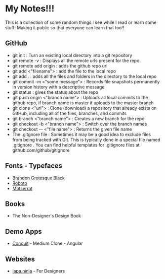 My Notes!!!
==================================

This is a collection of some random things I see while I read or learn some stuff! Making it public so that everyone can learn that too!!

## GitHub
  -  git init : Turn an existing local directory into a git repository
  - git remote -v : Displays all the remote urls present for the repo
  - git remote add origin <url> : adds the github repo url
  - git add <"filename"> : add the file to the local repo
  - git add&nbsp;. : adds all the files and folders in the directory to the local repo
  - git commit -m <"some message"> : Records file snapshots permanently in version history with a descriptive message
  - git status : gives the status about the repo
  - git push origin <"branch name"> : Uploads all local commits to the github repo, if branch name is master it uploads to the master branch
  - git clone <"url"> : Clone (download) a repository that already exists on GitHub, including all of the files, branches, and commits
  - git branch <"branch name"> : Creates a new branch for the repo
  - git checkout -b <"branch name"> : Switch over the branch names
  - git checkout -- <"file name"> : Returns the given file name
  - The .gitgnore file : Sometimes it may be a good idea to exclude files from being tracked with Git. This is typically done in a special file named .gitignore . You can find helpful templates for .gitignore files at github.com/github/gitignore

## Fonts - Typefaces
  - [Brandon Grotesque Black](https://fonts.adobe.com/fonts/brandon-grotesque#details-section)
  - [Roboto](https://fonts.google.com/?selection.family=Roboto&query=ar)
  - [Motserrat](https://fonts.google.com/specimen/Montserrat)
  
## Books
  - The Non-Designer's Design Book

## Demo Apps
  - [Conduit](https://github.com/gothinkster/angular-realworld-example-app?utm_source=mybridge&utm_medium=blog&utm_campaign=read_more) - Medium Clone - Angular

## Websites
  - [lapa.ninja](https://lapa.ninja) - For Designers
